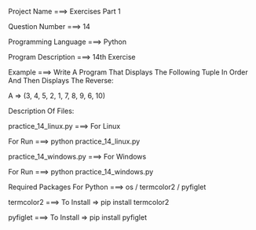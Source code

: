 Project Name ===> Exercises Part 1

Question Number ===> 14

Programming Language ===> Python

Program Description ===> 14th Exercise

Example ===> Write A Program That Displays The Following Tuple In Order And Then Displays The Reverse:

A => (3, 4, 5, 2, 1, 7, 8, 9, 6, 10)

Description Of Files:

practice_14_linux.py ===> For Linux 

For Run ===> python practice_14_linux.py

practice_14_windows.py ===> For Windows

For Run ===> python practice_14_windows.py

Required Packages For Python ===> os / termcolor2 / pyfiglet

termcolor2 ===> To Install => pip install termcolor2

pyfiglet ===> To Install => pip install pyfiglet
